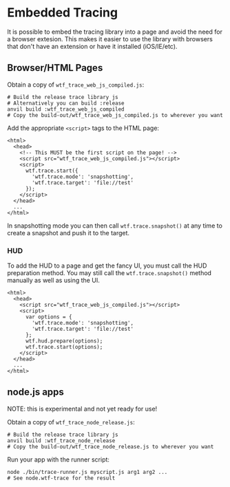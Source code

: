 # Embedded Tracing

It is possible to embed the tracing library into a page and avoid the need for a
browser extesion. This makes it easier to use the library with browsers that
don't have an extension or have it installed (iOS/IE/etc).

## Browser/HTML Pages

Obtain a copy of `wtf_trace_web_js_compiled.js`:

    # Build the release trace library js
    # Alternatively you can build :release
    anvil build :wtf_trace_web_js_compiled
    # Copy the build-out/wtf_trace_web_js_compiled.js to wherever you want

Add the appropriate `<script>` tags to the HTML page:

    <html>
      <head>
        <!-- This MUST be the first script on the page! -->
        <script src="wtf_trace_web_js_compiled.js"></script>
        <script>
          wtf.trace.start({
            'wtf.trace.mode': 'snapshotting',
            'wtf.trace.target': 'file://test'
          });
        </script>
      </head>
      ...
    </html>

In snapshotting mode you can then call `wtf.trace.snapshot()` at any time to
create a snapshot and push it to the target.

### HUD

To add the HUD to a page and get the fancy UI, you must call the HUD preparation
method. You may still call the `wtf.trace.snapshot()` method manually as well
as using the UI.

    <html>
      <head>
        <script src="wtf_trace_web_js_compiled.js"></script>
        <script>
          var options = {
            'wtf.trace.mode': 'snapshotting',
            'wtf.trace.target': 'file://test'
          };
          wtf.hud.prepare(options);
          wtf.trace.start(options);
        </script>
      </head>
      ...
    </html>

## node.js apps

NOTE: this is experimental and not yet ready for use!

Obtain a copy of `wtf_trace_node_release.js`:

    # Build the release trace library js
    anvil build :wtf_trace_node_release
    # Copy the build-out/wtf_trace_node_release.js to wherever you want

Run your app with the runner script:

    node ./bin/trace-runner.js myscript.js arg1 arg2 ...
    # See node.wtf-trace for the result
